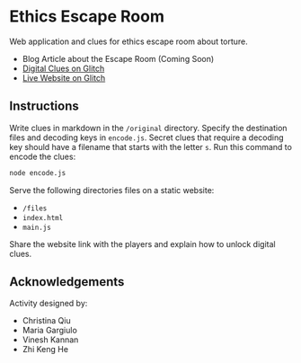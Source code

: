 # Ethics Escape Room

Web application and clues for ethics escape room about torture.

- Blog Article about the Escape Room (Coming Soon)
- [Digital Clues on Glitch](https://glitch.com/~ethicsescape)
- [Live Website on Glitch](https://ethicsescape.glitch.me/)

## Instructions

Write clues in markdown in the `/original` directory. Specify the destination files and decoding keys in `encode.js`. Secret clues that require a decoding key should have a filename that starts with the letter `s`. Run this command to encode the clues:

```bash
node encode.js
```

Serve the following directories files on a static website:

- `/files`
- `index.html`
- `main.js`

Share the website link with the players and explain how to unlock digital clues.

## Acknowledgements

Activity designed by:

- Christina Qiu
- Maria Gargiulo
- Vinesh Kannan
- Zhi Keng He
